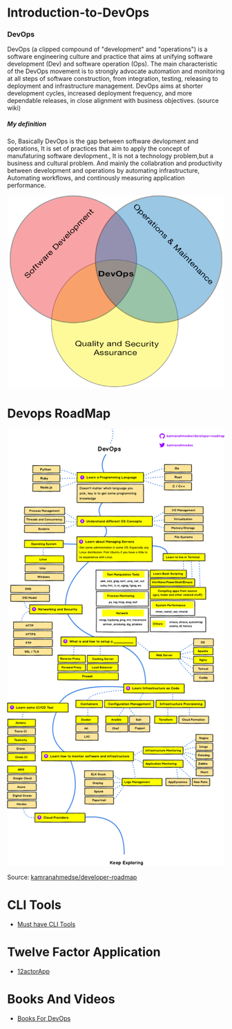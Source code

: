 # Introduction-to-DevOps

### DevOps
   
   DevOps (a clipped compound of "development" and "operations") is a software engineering culture and practice that aims at unifying software development (Dev) and software operation (Ops). The main characteristic of the DevOps movement is to strongly advocate automation and monitoring at all steps of software construction, from integration, testing, releasing to deployment and infrastructure management. DevOps aims at shorter development cycles, increased deployment frequency, and more dependable releases, in close alignment with business objectives. (source wiki)
   
  ##### My definition
  
   So, Basically DevOps is the gap between software devlopment and operations, It is set of practices that aim to apply the concept of manufaturing software devlopment., It is not a technology problem,but a business and cultural problem. And mainly the collabration and productivity between development and operations by automating infrastructure, Automating workflows, and continously measuring application performance.
   
   
   ![DevOps Collabrations](https://github.com/DevOpsStuff/Introduction-to-DevOps/blob/master/Devops.png)
   
   
 # Devops RoadMap
 
 ![DevopsRoadMAP](https://github.com/DevOpsStuff/Introduction-to-DevOps/blob/master/devops.png)
 
 Source: [kamranahmedse/developer-roadmap](https://github.com/kamranahmedse/developer-roadmap#-devops-roadmap)
 
# CLI Tools

 - [Must have CLI Tools](https://github.com/DevOpsStuff/Introduction-to-DevOps/blob/master/DefaultToolsYouShouldHave.md)
 
# Twelve Factor Application
 
 - [12actorApp](https://github.com/DevOpsStuff/Introduction-to-DevOps/blob/master/12factorApp.md)
 
# Books And Videos
 
 - [Books For DevOps](https://medium.com/devopslinks/10-great-books-for-aspiring-devops-sre-engineers-76536c7c4909)
